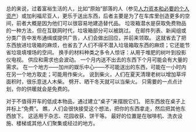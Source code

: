 总的来说，过着富裕生活的人，比如“原始”部落的人（参见[人力资本和必要的个人资产]()）或加利福尼亚人，更乐于送出东西，后者主要是为了在车库里创造更多的空间，前者大概是因为他们可以很容易地建造替代品。
垃圾箱潜水是获取免费物品的一种方法，但在互联网时代，垃圾箱部分可以被跳过。
在邮件列表、新闻组或分类广告中发布通缉或提供广告，人们会做出回应，并前来领取。
这就省去了把东西放进垃圾箱的麻烦，也省去了人们不得不潜入垃圾箱取东西的麻烦；它还能节省垃圾填埋场的空间。
换手的材料种类之多令人惊讶：从用于堆肥的树叶到投影仪电视。
供应和需求也会波动。
一个月内送不出去的东西下个月可能会有大量的需求。
在一个地方——加州的娱乐中心——不可能送出的东西，可能在一小时内在另一个地方取走；可能用作柴火。
说到柴火，人们在夏天清理老树以增加草坪面积时，很乐意送人木柴。
劈开、晒干冬天就可以当柴火。
只需要的一点点计划，你的供暖就会是免费的。

对于不值得开车的低成本物品，通过建立“桌子”来摆脱它们。
把东西放在桌子上并标上“免费”。
瞧，人们会很快接受这个想法，把你的东西拿走，然后把其他东西放下。
这适用于杂志、花园收获、饼干等。
最好的位置是在咖啡机、洗衣设施、楼梯或其他人们聚集或经过的地方。
